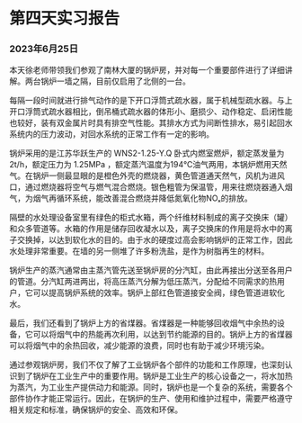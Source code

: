 # 第四天实习报告

### 2023年6月25日

本天徐老师带领我们参观了南林大厦的锅炉房，并对每一个重要部件进行了详细讲解。两台锅炉一墙之隔，目前仅启用了北侧的一台。

每隔一段时间就进行排气动作的是下开口浮筒式疏水器，属于机械型疏水器。与上开口浮筒式疏水器相比，倒吊桶式疏水器的体形小、磨损少、动作稳定、启闭性能也较好，装有双金属片时具有排空气性能。其排水方式为间断性排水，易引起回水系统内的压力波动，对回水系统的正常工作有一定的影响。

锅炉采用的是江苏华跃生产的 WNS2-1.25-Y.Q 卧式内燃室燃炉，额定蒸发量为2t/h，额定压力为 1.25MPa ，额定蒸汽温度为194℃油气两用，本锅炉燃用天然气。在锅炉一侧最显眼的是橙色外壳的燃烧器，黄色管道通天然气，风机为进风口，通过燃烧器将空气与燃气混合燃烧。银色粗管为保温管，用来往燃烧器通入烟气，为烟气再循环系统，能改善混合燃烧并降低氮氧化物NOₓ的排放。

隔壁的水处理设备室里有绿色的柜式水箱，两个纤维材料制成的离子交换床（罐）和众多管道等。水箱的作用是储存回收凝水以及，离子交换床的作用是将水中的离子交换掉，以达到软化水的目的。由于水的硬度过高会影响锅炉的正常工作，因此水处理非常重要。在墙的另一侧堆了许多粉洗盐，是作为树脂再生的材料。

锅炉生产的蒸汽通常由主蒸汽管先送至锅炉房的分汽缸，由此再接出分送至各用户的管道。分汽缸两进两出，将高压蒸汽分解为低压蒸汽，分配给不同需求的热用户，它可以提高锅炉系统的效率。锅炉上部红色管道接安全阀，绿色管道进软化水。

最后，我们还看到了锅炉上方的省煤器。省煤器是一种能够回收烟气中余热的设备，它可以将烟气中的热能再次利用，以达到节约能源的目的。锅炉上方的省煤器可以将烟气中的余热回收，减少能源的浪费，同时也有助于减少环境污染。

通过参观锅炉房，我们不仅了解了工业锅炉各个部件的功能和工作原理，也深刻认识到了锅炉在工业生产中的重要作用。锅炉是工业生产的核心设备之一，将水加热为蒸汽，为工业生产提供动力和能源。同时，锅炉也是一个复杂的系统，需要各个部件协作才能正常运行。因此，在锅炉的生产、使用和维护过程中，需要严格遵守相关规定和标准，确保锅炉的安全、高效和环保。
